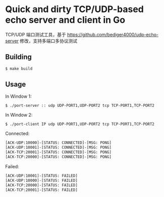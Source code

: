 # Quick and dirty TCP/UDP-based echo server and client in Go

TCP/UDP 端口测试工具，基于 https://github.com/bediger4000/udp-echo-server 修改，支持多端口多协议测试

## Building

```sh
$ make build
```

## Usage

In Window 1:

    $ ./port-server :: udp UDP-PORT1,UDP-PORT2 tcp TCP-PORT1,TCP-PORT2

In Window 2:

    $ ./port-client IP udp UDP-PORT1,UDP-PORT2 tcp TCP-PORT1,TCP-PORT2

Connected:
```sh
[ACK-UDP:10000]-[STATUS: CONNECTED]-[MSG: PONG]
[ACK-UDP:10001]-[STATUS: CONNECTED]-[MSG: PONG]
[ACK-TCP:20001]-[STATUS: CONNECTED]-[MSG: PONG]
[ACK-TCP:20000]-[STATUS: CONNECTED]-[MSG: PONG]
```
Failed:
```sh
[ACK-UDP:10001]-[STATUS: FAILED]
[ACK-UDP:10000]-[STATUS: FAILED]
[ACK-TCP:20000]-[STATUS: FAILED]
[ACK-TCP:20001]-[STATUS: FAILED]
```